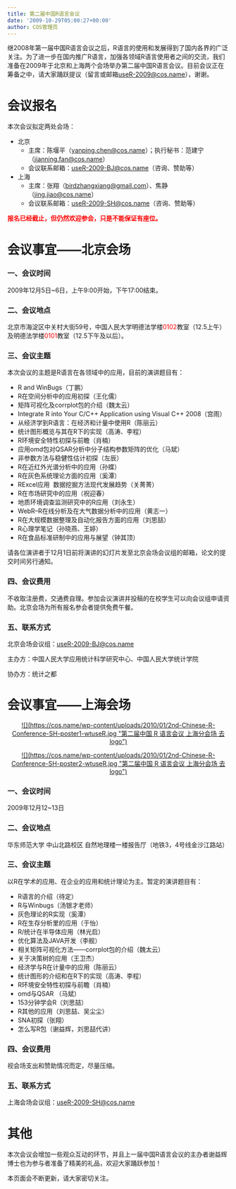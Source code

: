 ```yaml
---
title: 第二届中国R语言会议
date: '2009-10-29T05:00:27+00:00'
author: COS管理员
---
```


继2008年第一届中国R语言会议之后，R语言的使用和发展得到了国内各界的广泛关注。为了进一步在国内推广R语言，加强各领域R语言使用者之间的交流，我们准备在2009年于北京和上海两个会场举办第二届中国R语言会议。目前会议正在筹备之中，请大家踊跃提议（留言或邮箱<useR-2009@cos.name>），谢谢。

# 会议报名

本次会议拟定两处会场：

  * 北京 
      * 主席：陈堰平（yanping.chen@cos.name）；执行秘书：范建宁（jianning.fan@cos.name）
      * 会议联系邮箱：useR-2009-BJ@cos.name（咨询、赞助等）
  * 上海 
      * 主席：张翔（<birdzhangxiang@gmail.com>）、焦静（<jing.jiao@cos.name>）
      * 会议联系邮箱：useR-2009-SH@cos.name（咨询、赞助等）

<span style="color: #ff0000;"><strong>报名已经截止，但仍然欢迎参会，只是不能保证有座位。</strong></span>

# 会议事宜——北京会场

### 一、会议时间

2009年12月5日~6日，上午9:00开始，下午17:00结束。

### 二、会议地点

北京市海淀区中关村大街59号，中国人民大学明德法学楼<span style="color: #ff0000;">0102</span>教室（12.5上午）及明德法学楼<span style="color: #ff0000;">0101</span>教室（12.5下午及以后）。

### 三、会议主题

本次会议的主题是R语言在各领域中的应用，目前的演讲题目有：

  * R and WinBugs（丁鹏）
  * R在空间分析中的应用初探（王化儒）
  * 矩阵可视化及corrplot包的介绍（魏太云）
  * Integrate R into Your C/C++ Application using Visual C++ 2008（宫雨）
  * 从经济学到R语言：在经济和计量中使用R（陈丽云）
  * 统计图形概览与其在R下的实现（高涛、李程）
  * R环境安全特性初探与前瞻（肖楠）
  * 应用omd包对QSAR分析中分子结构参数矩阵的优化（马斌）
  * 非参数方法与稳健性估计初探（左辰）
  * R在近红外光谱分析中的应用（孙蝶）
  * R在灰色系统理论方面的应用（奚潭）
  * RExcel应用  数据挖掘方法现代发展趋势（关菁菁）
  * R在市场研究中的应用（祝迎春）
  * 地质环境调查监测研究中的R应用（刘永生）
  * WebR&#8211;R在线分析及在大气数据分析中的应用（黄志一）
  * R在大规模数据整理及自动化报告方面的应用（刘思喆）
  * R心理学笔记（孙晓燕、王婷）
  * R在食品标准研制中的应用与展望（钟其顶）

请各位演讲者于12月1日前将演讲的幻灯片发至北京会场会议组的邮箱，论文的提交时间另行通知。

### 四、会议费用

不收取注册费，交通费自理。参加会议演讲并投稿的在校学生可以向会议组申请资助。北京会场为所有报名参会者提供免费午餐。

### 五、联系方式

北京会场会议组：<useR-2009-BJ@cos.name>

主办方：中国人民大学应用统计科学研究中心、中国人民大学统计学院

协办方：统计之都

# 会议事宜——上海会场

<p style="text-align: center;">
  <a href="https://cos.name/wp-content/uploads/2010/01/2nd-Chinese-R-Conference-SH-poster1-wtuseR.jpg">![](https://cos.name/wp-content/uploads/2010/01/2nd-Chinese-R-Conference-SH-poster1-wtuseR.jpg "第二届中国 R 语言会议 上海分会场 去logo")</a>
</p>

<p style="text-align: center;">
  <a href="https://cos.name/wp-content/uploads/2010/01/2nd-Chinese-R-Conference-SH-poster2-wtuseR.jpg">![](https://cos.name/wp-content/uploads/2010/01/2nd-Chinese-R-Conference-SH-poster2-wtuseR.jpg "第二届中国 R 语言会议 上海分会场 去logo")</a>
</p>

[](https://cos.name/wp-content/uploads/2009/10/2nd-Chinese-R-Conference-SH-poster1.jpg)

### 一、会议时间

2009年12月12~13日

### 二、会议地点

华东师范大学 中山北路校区 自然地理楼一楼报告厅（地铁3，4号线金沙江路站）

### 三、会议主题

以R在学术的应用、在企业的应用和统计理论为主。暂定的演讲题目有：

  * R语言的介绍（待定）
  * R与Winbugs（汤银才老师）
  * 灰色理论的R实现（奚潭）
  * R在生存分析里的应用（于怡）
  * R/统计在半导体应用（林光启）
  * 优化算法及JAVA开发（李舰）
  * 相关矩阵可视化方法——corrplot包的介绍（魏太云）
  * 关于决策树的应用（王卫杰）
  * 经济学与R在计量中的应用（陈丽云）
  * 统计图形的介绍和在R下的实现（高涛、李程）
  * R环境安全特性初探与前瞻（肖楠）
  * omd与QSAR （马斌）
  * 153分钟学会R（刘思喆）
  * R其他的应用（刘思喆、吴尘尘）
  * SNA初探（张翔）
  * 怎么写R包（谢益辉，刘思喆代讲）

### 四、会议费用

视会场支出和赞助情况而定，尽量压缩。

### 五、联系方式

上海会场会议组：<useR-2009-SH@cos.name>

# 其他

本次会议会增加一些观众互动的环节，并且上一届中国R语言会议的主办者谢益辉博士也为参与者准备了精美的礼品，欢迎大家踊跃参加！

本页面会不断更新，请大家密切关注。
